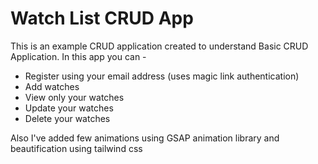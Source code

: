 # Watch List CRUD App

This is an example CRUD application created to understand Basic CRUD Application.
In this app you can -
  - Register using your email address (uses magic link authentication)
  - Add watches
  - View only your watches
  - Update your watches
  - Delete your watches

Also I've added few animations using GSAP animation library and beautification using tailwind css
